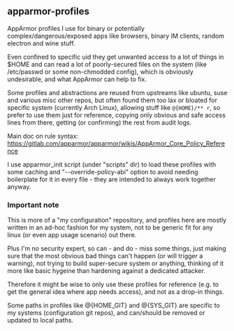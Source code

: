 apparmor-profiles
--------------------

AppArmor profiles I use for binary or potentially complex/dangerous/exposed apps
like browsers, binary IM clients, random electron and wine stuff.

Even confined to specific uid they get unwanted access to a lot of things in
$HOME and can read a lot of poorly-secured files on the system
(like /etc/passwd or some non-chmodded config), which is obviously undesirable,
and what AppArmor can help to fix.

Some profiles and abstractions are reused from upstreams like ubuntu, suse and
various misc other repos, but often found them too lax or bloated for specific
system (currently Arch Linux), allowing stuff like `@{HOME}/** r`, so prefer to
use them just for reference, copying only obvious and safe access lines from there,
getting (or confirming) the rest from audit logs.

Main doc on rule syntax:
https://gitlab.com/apparmor/apparmor/wikis/AppArmor_Core_Policy_Reference

I use apparmor_init script (under "scripts" dir) to load these profiles with
some caching and "--override-policy-abi" option to avoid needing boilerplate
for it in every file - they are intended to always work together anyway.

### Important note

This is more of a "my configuration" repository, and profiles here are mostly
written in an ad-hoc fashion for my system, not to be generic fit for any linux
(or even app usage scenario) out there.

Plus I'm no security expert, so can - and do - miss some things, just making
sure that the most obvious bad things can't happen (or will trigger a warning),
not trying to build super-secure system or anything, thinking of it more like
basic hygeine than hardening against a dedicated attacker.

Therefore it might be wise to only use these profiles for reference
(e.g. to get the general idea where app needs access), and not as a drop-in things.

Some paths in profiles like @{HOME\_GIT} and @{SYS\_GIT} are specific to my
systems (configuration git repos), and can/should be removed or updated to local paths.
